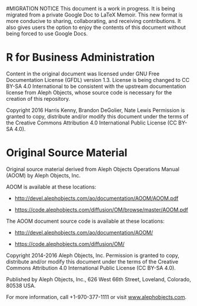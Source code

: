 #MIGRATION NOTICE
This document is a work in progress. It is being migrated 
from a private Google Doc to LaTeX Memoir. This new format
is more conducive to sharing, collaborating, and receiving
contributions. It also gives users the option to enjoy the 
contents of this document without being forced to use Google 
Docs. 

# R for Business Administration
Content in the original document was licensed under GNU Free 
Documentation License (GFDL) version 1.3. License is being 
changed to CC BY-SA 4.0 International to be consistent with 
the upstream documentation license from Aleph Objects, 
whose source code is necessary for the creation of this 
repository.

Copyright 2016 Harris Kenny, Brandon DeGolier, Nate Lewis
Permission is granted to copy, distribute and/or modify
this document under the terms of the
Creative Commons Attribution 4.0 International Public License
(CC BY-SA 4.0).

# Original Source Material
Original source material derived from Aleph Objects Operations 
Manual (AOOM) by Aleph Objects, Inc.

AOOM is available at these locations:

* http://devel.alephobjects.com/ao/documentation/AOOM/AOOM.pdf

* https://code.alephobjects.com/diffusion/OM/browse/master/AOOM.pdf

The AOOM document source code is available at these locations:

* http://devel.alephobjects.com/ao/documentation/AOOM/

* https://code.alephobjects.com/diffusion/OM/

Copyright 2014-2016 Aleph Objects, Inc.
Permission is granted to copy, distribute and/or modify
this document under the terms of the
Creative Commons Attribution 4.0 International Public License
(CC BY-SA 4.0).

Published by Aleph Objects, Inc., 626 West 66th Street, Loveland, Colorado, 80538 USA.

For more information, call +1-970-377-1111 or visit www.alephobjects.com.
